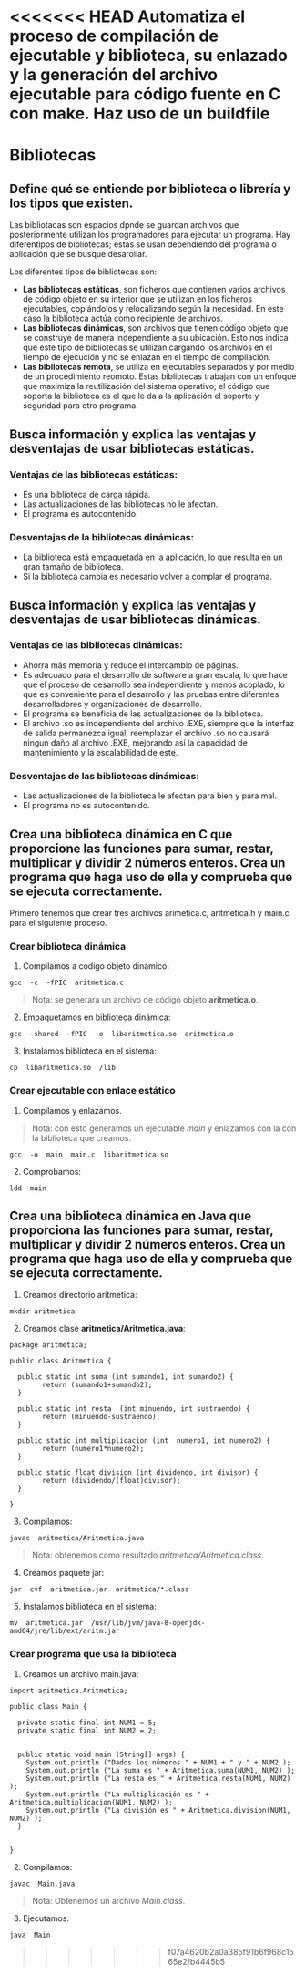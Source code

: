 <<<<<<< HEAD
Automatiza el proceso de compilación de ejecutable y biblioteca, su enlazado y la generación del archivo ejecutable para código fuente en C con make. Haz uso de un buildfile
=======
# Bibliotecas
## Define qué se entiende por biblioteca o librería y los tipos que existen.
Las bibliotacas son espacios dpnde se guardan archivos que posteriormente utilizan los programadores para ejecutar un programa. Hay diferentipos de bibliotecas; estas se usan dependiendo del programa o aplicación que se busque desarollar.

Los diferentes tipos de bibliotecas son:
- **Las bibliotecas estáticas**, son ficheros que contienen varios archivos de código objeto en su interior que se utilizan en los ficheros ejecutables, copiándolos y relocalizando según la necesidad. En este caso la biblioteca actúa como recipiente de archivos.
- **Las bibliotecas dinámicas**, son archivos que tienen código objeto que se construye de manera independiente a su ubicación. Esto nos indica que este tipo de bibliotecas se utilizan cargando los archivos en el tiempo de ejecución y no se enlazan en el tiempo de compilación.
- **Las bibliotecas remota**, se utiliza en ejecutables separados y por medio de un procedimiento reomoto. Estas bibliotecas trabajan con un enfoque que maximiza la reutilización del sistema operativo; el código que soporta la biblioteca es el que le da a la aplicación el soporte y seguridad para otro programa.

## Busca información y explica las ventajas y desventajas de usar bibliotecas estáticas.
### Ventajas de las bibliotecas estáticas:
- Es una biblioteca de carga rápida.
- Las actualizaciones de las bibliotecas no le afectan.
- El programa es autocontenido.

### Desventajas de la bibliotecas dinámicas:
- La biblioteca está empaquetada en la aplicación, lo que resulta en un gran tamaño de biblioteca.
- Si la biblioteca cambia es necesario volver a complar el programa.

## Busca información y explica las ventajas y desventajas de usar bibliotecas dinámicas.
### Ventajas de las bibliotecas dinámicas:
- Ahorra más memoria y reduce el intercambio de páginas.
- Es adecuado para el desarrollo de software a gran escala, lo que hace que el proceso de desarrollo sea independiente y menos acoplado, lo que es conveniente para el desarrollo y las pruebas entre diferentes desarrolladores y organizaciones de desarrollo.
- El programa se beneficia de las actualizaciones de la biblioteca.
- El archivo .so es independiente del archivo .EXE, siempre que la interfaz de salida permanezca igual, reemplazar el archivo .so no causará ningun daño al archivo .EXE, mejorando así la capacidad de mantenimiento y la escalabilidad de este.

### Desventajas  de las bibliotecas dinámicas:
- Las actualizaciones de la biblioteca le afectan para bien y para mal.
- El programa no es autocontenido.

 ## Crea una biblioteca dinámica en C que proporcione las funciones para sumar, restar, multiplicar y dividir 2 números enteros. Crea un programa que haga uso de ella y comprueba que se ejecuta correctamente.
Primero tenemos que crear tres archivos arimetica.c, aritmetica.h y main.c para el siguiente proceso.

### Crear biblioteca dinámica
1. Compilamos a código objeto dinámico:
~~~~
gcc  -c  -fPIC  aritmetica.c
~~~~
> Nota: se generara un archivo de código objeto **aritmetica.o**.
2. Empaquetamos en biblioteca dinámica:
~~~~
gcc  -shared  -fPIC  -o  libaritmetica.so  aritmetica.o
~~~~
3. Instalamos biblioteca en el sistema:
~~~~
cp  libaritmetica.so  /lib
~~~~
 
### Crear ejecutable con enlace estático
1. Compilamos y enlazamos.
> Nota: con esto generamos un ejecutable  *main* y enlazamos con la con la biblioteca que creamos.
~~~~
gcc  -o  main  main.c  libaritmetica.so 
~~~~

2. Comprobamos:
~~~~
ldd  main
~~~~
## Crea una biblioteca dinámica en Java que proporciona las funciones para sumar, restar, multiplicar y dividir 2 números enteros. Crea un programa que haga uso de ella y comprueba que se ejecuta correctamente.
1. Creamos directorio aritmetica:
~~~~
mkdir aritmetica
~~~~

2. Creamos clase **aritmetica/Aritmetica.java**:
~~~~
package aritmetica;

public class Aritmetica {

  public static int suma (int sumando1, int sumando2) {
        return (sumando1+sumando2);
  }

  public static int resta  (int minuendo, int sustraendo) {
        return (minuendo-sustraendo);
  }

  public static int multiplicacion (int  numero1, int numero2) {
        return (numero1*numero2);
  }

  public static float division (int dividendo, int divisor) {
        return (dividendo/(float)divisor);
  }

}
~~~~
3. Compilamos:
~~~~
javac  aritmetica/Aritmetica.java
~~~~
> Nota: obtenemos como resultado *aritmetica/Aritmetica.class*.
4. Creamos paquete jar:

~~~~
jar  cvf  aritmetica.jar  aritmetica/*.class
~~~~
5. Instalamos biblioteca en el sistema:

~~~~
mv  aritmetica.jar  /usr/lib/jvm/java-8-openjdk-amd64/jre/lib/ext/aritm.jar
~~~~
### Crear programa que usa la biblioteca
1. Creamos un archivo main.java:
~~~~
import aritmetica.Aritmetica;

public class Main {

  private static final int NUM1 = 5;
  private static final int NUM2 = 2;


  public static void main (String[] args) {
    System.out.println ("Dados los números " + NUM1 + " y " + NUM2 );
    System.out.println ("La suma es " + Aritmetica.suma(NUM1, NUM2) );
    System.out.println ("La resta es " + Aritmetica.resta(NUM1, NUM2) );
    System.out.println ("La multiplicación es " + Aritmetica.multiplicacion(NUM1, NUM2) );
    System.out.println ("La división es " + Aritmetica.division(NUM1, NUM2) );
  }


}
~~~~
2. Compilamos:

~~~~
javac  Main.java
~~~~
> Nota: Obtenemos un archivo *Main.class*.

3. Ejecutamos:
~~~~
java  Main
~~~~



>>>>>>> f07a4620b2a0a385f91b6f968c1565e2fb4445b5
